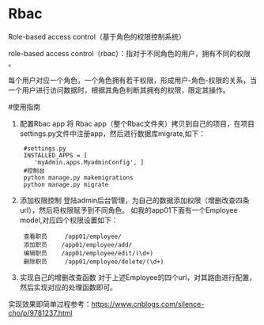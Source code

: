 # Rbac
Role-based access control（基于角色的权限控制系统）

role-based access control（rbac）：指对于不同角色的用户，拥有不同的权限 。

每个用户对应一个角色，一个角色拥有若干权限，形成用户-角色-权限的关系，当一个用户进行访问数据时，根据其角色判断其拥有的权限，限定其操作。

#使用指南
  1. 配置Rbac app
      将 Rbac app（整个Rbac文件夹）拷贝到自己的项目，在项目settings.py文件中注册app，然后进行数据库migrate,如下：
          
          #settings.py
          INSTALLED_APPS = [
             'myAdmin.apps.MyadminConfig', ]
          #控制台
          python manage.py makemigrations
          python manage.py migrate
  2. 添加权限控制
      登陆admin后台管理，为自己的数据添加权限（增删改查四条url），然后将权限赋予到不同角色。 如我的app01下面有一个Employee model,对应四个权限设置如下：
      
          查看职员     /app01/employee/
          添加职员    /app01/employee/add/
          编辑职员    /app01/employee/edit/(\d+)
          删除职员     /app01/employee/delete/(\d+)  
  
  3. 实现自己的增删改查函数
      对于上述Employee的四个url，对其路由进行配置，然后实现对应的处理函数即可。
  
  实现效果即简单过程参考：https://www.cnblogs.com/silence-cho/p/9781237.html

